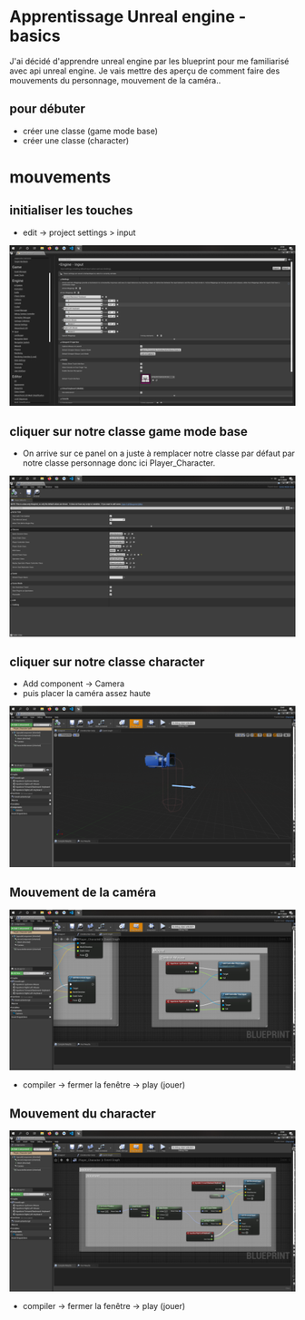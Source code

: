 # Apprentissage Unreal engine - basics 

J'ai décidé d'apprendre unreal engine par les blueprint pour me familiarisé avec api unreal engine. Je vais mettre des aperçu de comment faire des mouvements du personnage, mouvement de la caméra..

## pour débuter

- créer une classe (game mode base)
- créer une classe (character)

# mouvements

## initialiser les touches 

-  edit -> project settings > input

![initialiser les touches](mouvementPersonnageCamera/settings.png)

## cliquer sur notre classe game mode base


- On arrive sur ce panel on a juste à remplacer notre classe par défaut par notre classe personnage donc ici Player_Character.

![paramètre pour le mode](mouvementPersonnageCamera/settings_mode.png)

## cliquer sur notre classe character

- Add component -> Camera 
- puis placer la caméra assez haute

![paramètre pour le mode](mouvementPersonnageCamera/placer_la_camera.png)

## Mouvement de la caméra 

![paramètre pour le mode](mouvementPersonnageCamera/mouvement_camera.png)

- compiler -> fermer la fenêtre -> play (jouer)


## Mouvement du character 

![paramètre pour le mode](mouvementPersonnageCamera/mouvement_character.png)

- compiler -> fermer la fenêtre -> play (jouer)